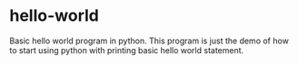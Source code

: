 # hello-world
Basic hello world program in python.
This program is just the demo of how to start using python with printing basic hello world statement.
